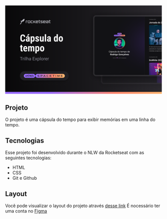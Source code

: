<p align="center">
  <img src=".github/preview.png" alt="">
</p>

## Projeto
O projeto é uma cápsula do tempo para exibir memórias em uma linha do tempo.

## Tecnologias
Esse projeto foi desenvolvido durante o NLW da Rocketseat com as seguintes tecnologias:

- HTML
- CSS
- Git e Github

## Layout
Você pode visualizar o layout do projeto através
[desse link](https://www.figma.com/file/LNXoy8I5eepGnBB7eBfZNN/C%C3%A1psula-do-tempo-%E2%80%A2-Trilha-Explorer-(Community)?type=design&node-id=306%3A84&t=O0mrRHYoWQ2c7rPi-1)
É nocessário ter uma conta no [Figma](https://www.figma.com)
